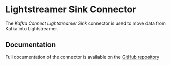 # Lightstreamer Sink Connector

The _Kafka Connect Lightstreamer Sink_ connector is used to move data from Kafka into Lightstreamer.

## Documentation

Full documentation of the connector is available on the [GitHub repository](https://github.com/Lightstreamer/Lightstreamer-kafka-connector/?tab=readme-ov-file#kafka-connect-lightstreamer-sink-connector)
